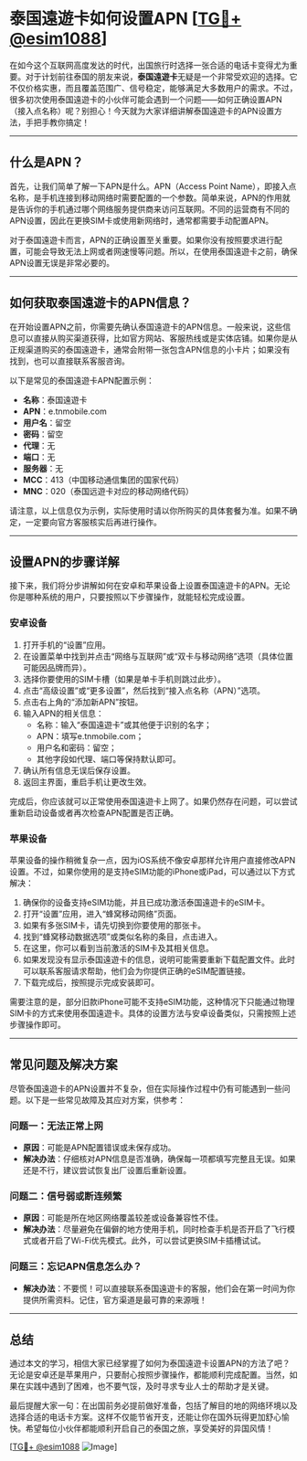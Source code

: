 # 泰国遠遊卡如何设置APN [[TG💪+ @esim1088](https://t.me/s/esim1088)]

在如今这个互联网高度发达的时代，出国旅行时选择一张合适的电话卡变得尤为重要。对于计划前往泰国的朋友来说，**泰国遠遊卡**无疑是一个非常受欢迎的选择。它不仅价格实惠，而且覆盖范围广、信号稳定，能够满足大多数用户的需求。不过，很多初次使用泰国遠遊卡的小伙伴可能会遇到一个问题——如何正确设置APN（接入点名称）呢？别担心！今天就为大家详细讲解泰国遠遊卡的APN设置方法，手把手教你搞定！

---

## 什么是APN？

首先，让我们简单了解一下APN是什么。APN（Access Point Name），即接入点名称，是手机连接到移动网络时需要配置的一个参数。简单来说，APN的作用就是告诉你的手机通过哪个网络服务提供商来访问互联网。不同的运营商有不同的APN设置，因此在更换SIM卡或使用新网络时，通常都需要手动配置APN。

对于泰国遠遊卡而言，APN的正确设置至关重要。如果你没有按照要求进行配置，可能会导致无法上网或者网速慢等问题。所以，在使用泰国遠遊卡之前，确保APN设置无误是非常必要的。

---

## 如何获取泰国遠遊卡的APN信息？

在开始设置APN之前，你需要先确认泰国遠遊卡的APN信息。一般来说，这些信息可以直接从购买渠道获得，比如官方网站、客服热线或是实体店铺。如果你是从正规渠道购买的泰国遠遊卡，通常会附带一张包含APN信息的小卡片；如果没有找到，也可以直接联系客服咨询。

以下是常见的泰国遠遊卡APN配置示例：

- **名称**：泰国遠遊卡  
- **APN**：e.tnmobile.com  
- **用户名**：留空  
- **密码**：留空  
- **代理**：无  
- **端口**：无  
- **服务器**：无  
- **MCC**：413（中国移动通信集团的国家代码）  
- **MNC**：020（泰国远遊卡对应的移动网络代码）  

请注意，以上信息仅为示例，实际使用时请以你所购买的具体套餐为准。如果不确定，一定要向官方客服核实后再进行操作。

---

## 设置APN的步骤详解

接下来，我们将分步讲解如何在安卓和苹果设备上设置泰国遠遊卡的APN。无论你是哪种系统的用户，只要按照以下步骤操作，就能轻松完成设置。

### 安卓设备

1. 打开手机的“设置”应用。
2. 在设置菜单中找到并点击“网络与互联网”或“双卡与移动网络”选项（具体位置可能因品牌而异）。
3. 选择你要使用的SIM卡槽（如果是单卡手机则跳过此步）。
4. 点击“高级设置”或“更多设置”，然后找到“接入点名称（APN）”选项。
5. 点击右上角的“添加新APN”按钮。
6. 输入APN的相关信息：
   - 名称：输入“泰国遠遊卡”或其他便于识别的名字；
   - APN：填写e.tnmobile.com；
   - 用户名和密码：留空；
   - 其他字段如代理、端口等保持默认即可。
7. 确认所有信息无误后保存设置。
8. 返回主界面，重启手机让更改生效。

完成后，你应该就可以正常使用泰国遠遊卡上网了。如果仍然存在问题，可以尝试重新启动设备或者再次检查APN配置是否正确。

### 苹果设备

苹果设备的操作稍微复杂一点，因为iOS系统不像安卓那样允许用户直接修改APN设置。不过，如果你使用的是支持eSIM功能的iPhone或iPad，可以通过以下方式解决：

1. 确保你的设备支持eSIM功能，并且已成功激活泰国遠遊卡的eSIM卡。
2. 打开“设置”应用，进入“蜂窝移动网络”页面。
3. 如果有多张SIM卡，请先切换到你要使用的那张卡。
4. 找到“蜂窝移动数据选项”或类似名称的条目，点击进入。
5. 在这里，你可以看到当前激活的SIM卡及其相关信息。
6. 如果发现没有显示泰国遠遊卡的信息，说明可能需要重新下载配置文件。此时可以联系客服请求帮助，他们会为你提供正确的eSIM配置链接。
7. 下载完成后，按照提示完成安装即可。

需要注意的是，部分旧款iPhone可能不支持eSIM功能，这种情况下只能通过物理SIM卡的方式来使用泰国遠遊卡。具体的设置方法与安卓设备类似，只需按照上述步骤操作即可。

---

## 常见问题及解决方案

尽管泰国遠遊卡的APN设置并不复杂，但在实际操作过程中仍有可能遇到一些问题。以下是一些常见故障及其应对方案，供参考：

### 问题一：无法正常上网
- **原因**：可能是APN配置错误或未保存成功。
- **解决办法**：仔细核对APN信息是否准确，确保每一项都填写完整且无误。如果还是不行，建议尝试恢复出厂设置后重新设置。

### 问题二：信号弱或断连频繁
- **原因**：可能是所在地区网络覆盖较差或设备兼容性不佳。
- **解决办法**：尽量避免在偏僻的地方使用手机，同时检查手机是否开启了飞行模式或者开启了Wi-Fi优先模式。此外，可以尝试更换SIM卡插槽试试。

### 问题三：忘记APN信息怎么办？
- **解决办法**：不要慌！可以直接联系泰国遠遊卡的客服，他们会在第一时间为你提供所需资料。记住，官方渠道是最可靠的来源哦！

---

## 总结

通过本文的学习，相信大家已经掌握了如何为泰国遠遊卡设置APN的方法了吧？无论是安卓还是苹果用户，只要耐心按照步骤操作，都能顺利完成配置。当然，如果在实践中遇到了困难，也不要气馁，及时寻求专业人士的帮助才是关键。

最后提醒大家一句：在出国前务必提前做好准备，包括了解目的地的网络环境以及选择合适的电话卡方案。这样不仅能节省开支，还能让你在国外玩得更加舒心愉快。希望每位小伙伴都能顺利开启自己的泰国之旅，享受美好的异国风情！

[[TG💪+ @esim1088](https://t.me/s/esim1088) ![Image](https://i.postimg.cc/4NQfJmqS/Snipaste-2025-05-13-00-14-12.png)]